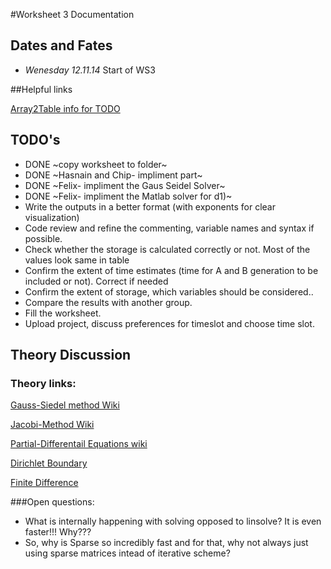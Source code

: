 #Worksheet 3 Documentation

## Dates and Fates
*	*Wenesday 12.11.14* Start of WS3

##Helpful links

[Array2Table info for TODO](http://www.mathworks.de/help/matlab/ref/array2table.html)

## TODO's


*	DONE ~copy worksheet to folder~
*	DONE ~Hasnain and Chip- impliment part~ 
*	DONE ~Felix- impliment the Gaus Seidel Solver~
*	DONE ~Felix- impliment the Matlab solver for d1)~
*	Write the outputs in a better format (with exponents for clear visualization)
*	Code review and refine the commenting, variable names and syntax if possible.
*	Check whether the storage is calculated correctly or not. Most of the values look same in table
*	Confirm the extent of time estimates (time for A and B generation to be included or not). Correct if needed
*	Confirm the extent of storage, which variables should be considered..
*	Compare the results with another group.
*	Fill the worksheet.
*	Upload project, discuss preferences for timeslot and choose time slot.

## Theory Discussion
### Theory links:
[Gauss-Siedel method Wiki](http://en.wikipedia.org/wiki/Gauss-Seidel_method)

[Jacobi-Method Wiki](http://en.wikipedia.org/wiki/Jacobi_method)  

[Partial-Differentail Equations wiki](http://en.wikipedia.org/wiki/Partial_differential_equation)  

[Dirichlet Boundary](http://en.wikipedia.org/wiki/Dirichlet_boundary_condition#PDE)  

[Finite Difference](http://en.wikipedia.org/wiki/Finite_difference)  

###Open questions:
 
*	What is internally happening with solving opposed to linsolve? It is even faster!!! Why???
*	So, why is Sparse so incredibly fast and for that, why not always just using sparse matrices intead of iterative scheme?